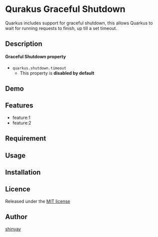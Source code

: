 # Qurakus Graceful Shutdown

Quarkus includes support for graceful shutdown, this allows Quarkus to wait for running requests to finish, up till a set timeout.

## Description
#### Graceful Shutdown property
- `quarkus.shutdown.timeout`
  - This property is **disabled by default** 

## Demo

## Features

- feature:1
- feature:2

## Requirement

## Usage

## Installation

## Licence

Released under the [MIT license](https://gist.githubusercontent.com/shinyay/56e54ee4c0e22db8211e05e70a63247e/raw/34c6fdd50d54aa8e23560c296424aeb61599aa71/LICENSE)

## Author

[shinyay](https://github.com/shinyay)
